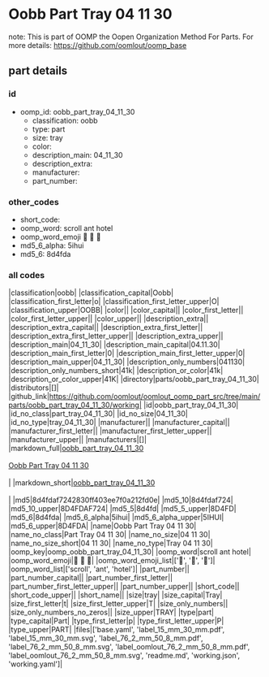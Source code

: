 # Oobb Part Tray 04 11 30  

note: This is part of OOMP the Oopen Organization Method For Parts. For more details: https://github.com/oomlout/oomp_base

##  part details





### id
* oomp_id: oobb_part_tray_04_11_30
  * classification: oobb
  * type: part
  * size: tray
  * color: 
  * description_main: 04_11_30
  * description_extra: 
  * manufacturer: 
  * part_number: 

### other_codes
* short_code: 
* oomp_word: scroll ant hotel
* oomp_word_emoji :scroll: :ant: :hotel:
* md5_6_alpha: 5ihui
* md5_6: 8d4fda

### all codes 
|classification|oobb|
|classification_capital|Oobb|
|classification_first_letter|o|
|classification_first_letter_upper|O|
|classification_upper|OOBB|
|color||
|color_capital||
|color_first_letter||
|color_first_letter_upper||
|color_upper||
|description_extra||
|description_extra_capital||
|description_extra_first_letter||
|description_extra_first_letter_upper||
|description_extra_upper||
|description_main|04_11_30|
|description_main_capital|04.11.30|
|description_main_first_letter|0|
|description_main_first_letter_upper|0|
|description_main_upper|04_11_30|
|description_only_numbers|041130|
|description_only_numbers_short|41k|
|description_or_color|41k|
|description_or_color_upper|41K|
|directory|parts/oobb_part_tray_04_11_30|
|distributors|[]|
|github_link|https://github.com/oomlout/oomlout_oomp_part_src/tree/main/parts/oobb_part_tray_04_11_30/working|
|id|oobb_part_tray_04_11_30|
|id_no_class|part_tray_04_11_30|
|id_no_size|04_11_30|
|id_no_type|tray_04_11_30|
|manufacturer||
|manufacturer_capital||
|manufacturer_first_letter||
|manufacturer_first_letter_upper||
|manufacturer_upper||
|manufacturers|[]|
|markdown_full|[oobb_part_tray_04_11_30](https://github.com/oomlout/oomlout_oomp_part_src/tree/main/parts/oobb_part_tray_04_11_30/working)<br>[](https://github.com/oomlout/oomlout_oomp_part_src/tree/main/parts/oobb_part_tray_04_11_30/working)<br>[Oobb Part Tray 04 11 30](https://github.com/oomlout/oomlout_oomp_part_src/tree/main/parts/oobb_part_tray_04_11_30/working)<br><br>|
|markdown_short|[oobb_part_tray_04_11_30](https://github.com/oomlout/oomlout_oomp_part_src/tree/main/parts/oobb_part_tray_04_11_30/working)<br><br>|
|md5|8d4fdaf7242830ff403ee7f0a212fd0e|
|md5_10|8d4fdaf724|
|md5_10_upper|8D4FDAF724|
|md5_5|8d4fd|
|md5_5_upper|8D4FD|
|md5_6|8d4fda|
|md5_6_alpha|5ihui|
|md5_6_alpha_upper|5IHUI|
|md5_6_upper|8D4FDA|
|name|Oobb Part Tray 04 11 30|
|name_no_class|Part Tray 04 11 30|
|name_no_size|04 11 30|
|name_no_size_short|04 11 30|
|name_no_type|Tray 04 11 30|
|oomp_key|oomp_oobb_part_tray_04_11_30|
|oomp_word|scroll ant hotel|
|oomp_word_emoji|:scroll: :ant: :hotel:|
|oomp_word_emoji_list|[':scroll:', ':ant:', ':hotel:']|
|oomp_word_list|['scroll', 'ant', 'hotel']|
|part_number||
|part_number_capital||
|part_number_first_letter||
|part_number_first_letter_upper||
|part_number_upper||
|short_code||
|short_code_upper||
|short_name||
|size|tray|
|size_capital|Tray|
|size_first_letter|t|
|size_first_letter_upper|T|
|size_only_numbers||
|size_only_numbers_no_zeros||
|size_upper|TRAY|
|type|part|
|type_capital|Part|
|type_first_letter|p|
|type_first_letter_upper|P|
|type_upper|PART|
|files|['base.yaml', 'label_15_mm_30_mm.pdf', 'label_15_mm_30_mm.svg', 'label_76_2_mm_50_8_mm.pdf', 'label_76_2_mm_50_8_mm.svg', 'label_oomlout_76_2_mm_50_8_mm.pdf', 'label_oomlout_76_2_mm_50_8_mm.svg', 'readme.md', 'working.json', 'working.yaml']|
